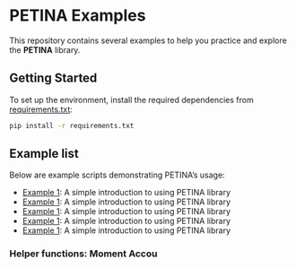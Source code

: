 # PETINA Examples

This repository contains several examples to help you practice and explore the **PETINA** library.

## Getting Started

To set up the environment, install the required dependencies from [requirements.txt](requirements.txt):

```bash
pip install -r requirements.txt
```

## Example list
Below are example scripts demonstrating PETINA’s usage:

- [Example 1](tutorial1_basic.py): A simple introduction to using PETINA library
- [Example 1](tutorial1_basic.py): A simple introduction to using PETINA library
- [Example 1](tutorial1_basic.py): A simple introduction to using PETINA library
- [Example 1](tutorial1_basic.py): A simple introduction to using PETINA library
- [Example 1](tutorial1_basic.py): A simple introduction to using PETINA library
### Helper functions: Moment Accou

